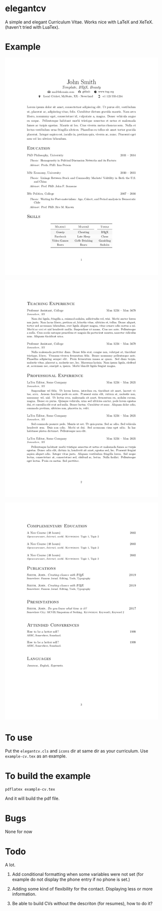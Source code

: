 # elegantcv

A simple and elegant Curriculum Vitae. Works nice with LaTeX and XeTeX. (haven't tried with LuaTex).

# Example

![CV0](example-cv-0.png)

![CV1](example-cv-1.png)

![CV2](example-cv-2.png)


# To use

Put the `elegantcv.cls` and `icons` dir at same dir as your curriculum. Use `example-cv.tex` as an
example.

# To build the example

```
pdflatex example-cv.tex
```

And it will build the pdf file.

# Bugs

None for now


# Todo

A lot.

1. Add conditional formatting when some variables were not set (for example do not
display the phone entry if no phone is set.)

2. Adding some kind of flexibility for the contact. Displaying less or more information.

3. Be able to build CVs without the descriton (for resumes), how to do it?




